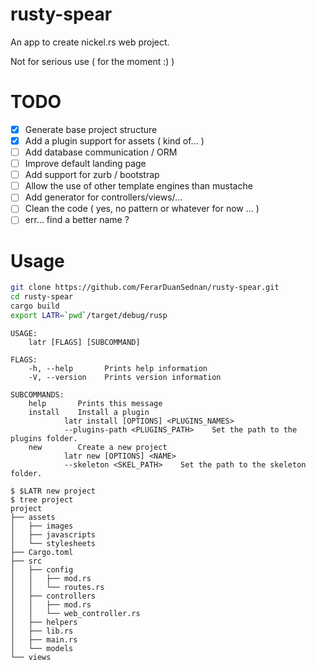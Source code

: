 # rusty-spear

An app to create nickel.rs web project.

Not for serious use ( for the moment :) )

# TODO
- [x] Generate base project structure
- [x] Add a plugin support for assets ( kind of... )
- [ ] Add database communication / ORM
- [ ] Improve default landing page
- [ ] Add support for zurb / bootstrap
- [ ] Allow the use of other template engines than mustache
- [ ] Add generator for controllers/views/...
- [ ] Clean the code ( yes, no pattern or whatever for now ... )
- [ ] err... find a better name ?

# Usage

```sh
git clone https://github.com/FerarDuanSednan/rusty-spear.git
cd rusty-spear
cargo build
export LATR=`pwd`/target/debug/rusp
```

```
USAGE:
	latr [FLAGS] [SUBCOMMAND]

FLAGS:
    -h, --help       Prints help information
    -V, --version    Prints version information

SUBCOMMANDS:
    help       Prints this message
    install    Install a plugin
    		latr install [OPTIONS] <PLUGINS_NAMES>
    		--plugins-path <PLUGINS_PATH>    Set the path to the plugins folder.
    new        Create a new project
    		latr new [OPTIONS] <NAME>
    		--skeleton <SKEL_PATH>    Set the path to the skeleton folder.
```

```
$ $LATR new project
$ tree project
project
├── assets
│   ├── images
│   ├── javascripts
│   └── stylesheets
├── Cargo.toml
├── src
│   ├── config
│   │   ├── mod.rs
│   │   └── routes.rs
│   ├── controllers
│   │   ├── mod.rs
│   │   └── web_controller.rs
│   ├── helpers
│   ├── lib.rs
│   ├── main.rs
│   └── models
└── views
```
